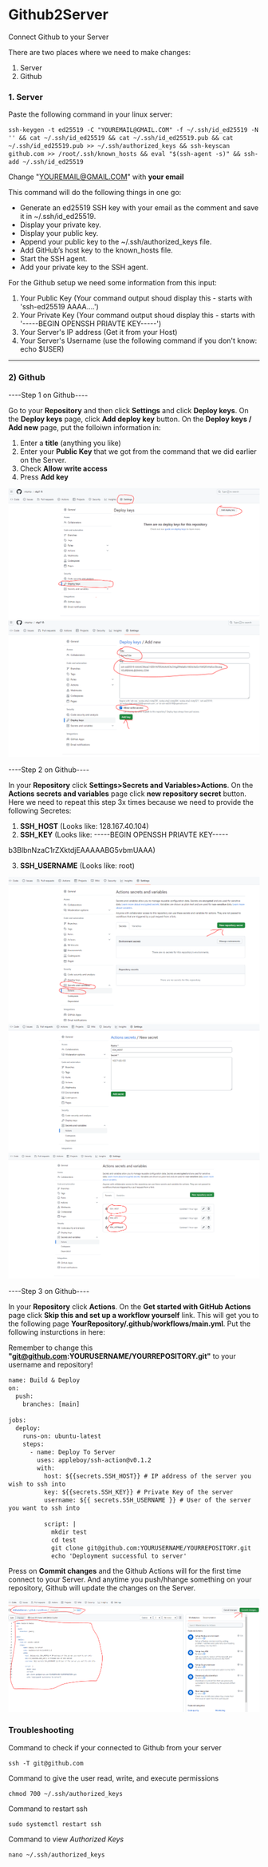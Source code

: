 # Github2Server
Connect Github to your Server

There are two places where we need to make changes:
1. Server
2. Github

### 1. Server

Paste the following command in your linux server:

```
ssh-keygen -t ed25519 -C "YOUREMAIL@GMAIL.COM" -f ~/.ssh/id_ed25519 -N '' && cat ~/.ssh/id_ed25519 && cat ~/.ssh/id_ed25519.pub && cat ~/.ssh/id_ed25519.pub >> ~/.ssh/authorized_keys && ssh-keyscan github.com >> /root/.ssh/known_hosts && eval "$(ssh-agent -s)" && ssh-add ~/.ssh/id_ed25519
```

Change "YOUREMAIL@GMAIL.COM" with **your email**

This command will do the following things in one go:

- Generate an ed25519 SSH key with your email as the comment and save it in ~/.ssh/id_ed25519.
- Display your private key.
- Display your public key.
- Append your public key to the ~/.ssh/authorized_keys file.
- Add GitHub’s host key to the known_hosts file.
- Start the SSH agent.
- Add your private key to the SSH agent.

For the Github setup we need some information from this input:
1. Your Public Key (Your command output shoud display this - starts with 'ssh-ed25519 AAAA....')
2. Your Private Key (Your command output shoud display this - starts with '-----BEGIN OPENSSH PRIAVTE KEY-----')
3. Your Server's IP address (Get it from your Host)
4. Your Server's Username (use the following command if you don't know: echo $USER)


---

### 2) Github

----Step 1 on Github----

Go to your **Repository** and then click **Settings** and click **Deploy keys**.
On the **Deploy keys** page, click **Add deploy key** button.
On the **Deploy keys / Add new** page, put the folloiwn information in:
  1. Enter a **title** (anything you like)
  2. Enter your **Public Key** that we got from the command that we did earlier on the Server.
  3. Check **Allow write access**
  4. Press **Add key**

![alt text](https://github.com/chiphip/Github2Server/blob/main/71.png?raw=true)
![alt text](https://github.com/chiphip/Github2Server/blob/main/72.png?raw=true)


----Step 2 on Github----

In your **Repository** click **Settings>Secrets and Variables>Actions**.
On the **Actions secrets and variables** page click **new repository secret** button. Here we need to repeat this step 3x times because we need to provide the following Secretes:
1. **SSH_HOST** (Looks like: 128.167.40.104)
2. **SSH_KEY** (Looks like: -----BEGIN OPENSSH PRIAVTE KEY-----

b3BlbnNzaC1rZXktdjEAAAAABG5vbmUAAA)

3. **SSH_USERNAME** (Looks like: root)

![alt text](https://github.com/chiphip/Github2Server/blob/main/73.png?raw=true)
![alt text](https://github.com/chiphip/Github2Server/blob/main/74.png?raw=true)
![alt text](https://github.com/chiphip/Github2Server/blob/main/75.png?raw=true)


----Step 3 on Github----

In your **Repository** click **Actions**.
On the **Get started with GitHub Actions** page click **Skip this and set up a workflow yourself** link.
This will get you to the following page **YourRepository/.github/workflows/main.yml**. Put the following insturctions in here:

Remember to change this **"git@github.com:YOURUSERNAME/YOURREPOSITORY.git"** to your username and repository!

```
name: Build & Deploy
on:
  push:
    branches: [main]

jobs:
  deploy:
    runs-on: ubuntu-latest
    steps:
      - name: Deploy To Server
        uses: appleboy/ssh-action@v0.1.2
        with:
          host: ${{secrets.SSH_HOST}} # IP address of the server you wish to ssh into
          key: ${{secrets.SSH_KEY}} # Private Key of the server
          username: ${{ secrets.SSH_USERNAME }} # User of the server you want to ssh into
     
          script: |
            mkdir test 
            cd test 
            git clone git@github.com:YOURUSERNAME/YOURREPOSITORY.git
            echo 'Deployment successful to server'
```

Press on **Commit changes** and the Github Actions will for the first time connect to your Server. And anytime you push/hhange something on your repository, Github will update the changes on the Server.

![alt text](https://github.com/chiphip/Github2Server/blob/main/76.png?raw=true)




### Troubleshooting

Command to check if your connected to Github from your server
```
ssh -T git@github.com
```

Command to give the user read, write, and execute permissions
```
chmod 700 ~/.ssh/authorized_keys
```

Command to restart ssh
```
sudo systemctl restart ssh
```

Command to view *Authorized Keys*
```
nano ~/.ssh/authorized_keys
```
